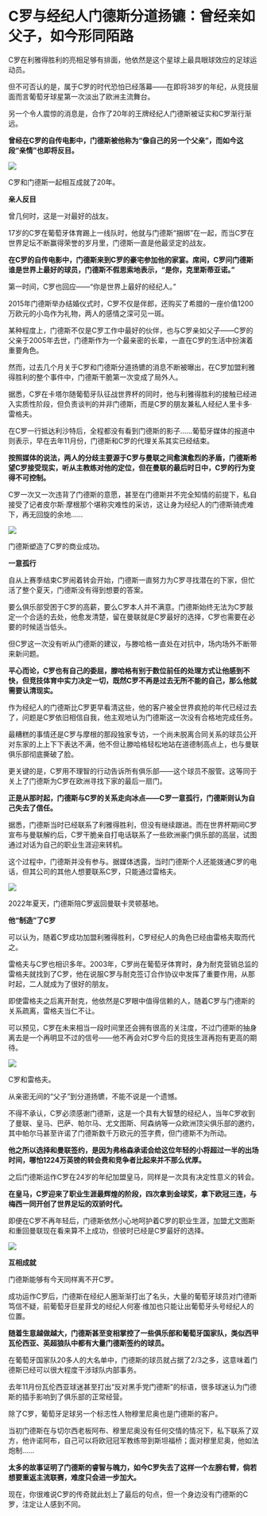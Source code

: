 # C罗与经纪人门德斯分道扬镳：曾经亲如父子，如今形同陌路

C罗在利雅得胜利的亮相足够有排面，他依然是这个星球上最具眼球效应的足球运动员。

但不可否认的是，属于C罗的时代恐怕已经落幕——在即将38岁的年纪，从竞技层面而言葡萄牙球星第一次淡出了欧洲主流舞台。

另一个令人震惊的消息是，合作了20年的王牌经纪人门德斯被证实和C罗渐行渐远。

**曾经在C罗的自传电影中，门德斯被他称为“像自己的另一个父亲”，而如今这段“亲情”也即将反目。**

![](https://inews.gtimg.com/newsapp_bt/0/15595242108/1000)

C罗和门德斯一起相互成就了20年。

**亲人反目**

曾几何时，这是一对最好的战友。

17岁的C罗在葡萄牙体育踢上一线队时，他就与门德斯“捆绑”在一起，而当C罗在世界足坛不断赢得荣誉的岁月里，门德斯一直是他最坚定的战友。

**在C罗的自传电影中，门德斯来到C罗的豪宅参加他的家宴。席间，C罗问门德斯谁是世界上最好的球员，门德斯不假思索地表示，“是你，克里斯蒂亚诺。”**

第一时间，C罗也回应——“你是世界上最好的经纪人。”

2015年门德斯举办结婚仪式时，C罗不仅是伴郎，还购买了希腊的一座价值1200万欧元的小岛作为礼物，两人的感情之深可见一斑。

某种程度上，门德斯不仅是C罗工作中最好的伙伴，也与C罗亲如父子——C罗的父亲于2005年去世，门德斯作为一个最亲密的长辈，一直在C罗的生活中扮演着重要角色。

然而，过去几个月关于C罗和门德斯分道扬镳的消息不断被曝出，在C罗加盟利雅得胜利的整个事件中，门德斯干脆第一次变成了局外人。

据悉，C罗在卡塔尔随葡萄牙队征战世界杯的同时，他与利雅得胜利的接触已经进入实质性阶段，但负责谈判的并非门德斯，而是C罗的朋友兼私人经纪人里卡多·雷格夫。

在C罗一行抵达利沙特后，全程都没有看到门德斯的影子……葡萄牙媒体的报道中则表示，早在去年11月份，门德斯和C罗的代理关系其实已经结束。

**按照媒体的说法，两人的分歧主要源于C罗与曼联之间愈演愈烈的矛盾，门德斯希望C罗接受现实，听从主教练对他的定位，但在曼联的最后时日中，C罗的行为变得不可控制。**

C罗一次又一次违背了门德斯的意愿，甚至在门德斯并不完全知情的前提下，私自接受了记者皮尔斯·摩根那个堪称灾难性的采访，这让身为经纪人的门德斯骑虎难下，再无回旋的余地……

![](https://inews.gtimg.com/newsapp_bt/0/15595242139/1000)

门德斯塑造了C罗的商业成功。

**一意孤行**

自从上赛季结束C罗闹着转会开始，门德斯一直努力为C罗寻找潜在的下家，但忙活了整个夏天，门德斯没有得到想要的答案。

要么俱乐部受困于C罗的高薪，要么C罗本人并不满意。门德斯始终无法为C罗敲定一个合适的去处，他愈发清楚，留在曼联就是C罗最好的选择，C罗也需要在必要的时候适当低头。

但C罗这一次没有听从门德斯的建议，与滕哈格一直处在对抗中，场内场外不断带来新问题。

**平心而论，C罗也有自己的委屈，滕哈格有别于数位前任的处理方式让他感到不快，但竞技体育中实力决定一切，既然C罗不再是过去无所不能的自己，那么他就需要认清现实。**

作为经纪人的门德斯比C罗更早看清这些，他的客户被全世界疯抢的年代已经过去了，问题是C罗依旧相信自我，他主观地认为门德斯这一次没有合格地完成任务。

最糟糕的事情还是C罗与摩根的那段独家专访，一个尚未脱离合同关系的球员公开对东家的上上下下表达不满，他不但让滕哈格轻松地站在道德制高点上，也与曼联俱乐部彻底撕破了脸。

更关键的是，C罗用不理智的行动告诉所有俱乐部——这个球员不服管。这等同于关上了门德斯为C罗在欧洲寻找下家的最后一扇门。

**正是从那时起，门德斯与C罗的关系走向冰点——C罗一意孤行，门德斯则认为自己失去了信任。**

据悉，门德斯当时已经联系了利雅得胜利，但没有继续跟进。而在世界杯期间C罗宣布与曼联解约后，C罗干脆亲自打电话联系了一些欧洲豪门俱乐部的高层，试图通过对话为自己的职业生涯迎来转机。

这个过程中，门德斯并没有参与。据媒体透露，当时门德斯个人还能拨通C罗的电话，但其公司的其他人想要联系C罗，只能通过雷格夫。

![](https://inews.gtimg.com/newsapp_bt/0/15595242151/1000)

2022年夏天，门德斯陪C罗返回曼联卡灵顿基地。

**他“制造”了C罗**

可以认为，随着C罗成功加盟利雅得胜利，C罗经纪人的角色已经由雷格夫取而代之。

雷格夫与C罗也相识多年。2003年，C罗尚在葡萄牙体育时，身为耐克营销总监的雷格夫就找到了C罗，他在说服C罗与耐克签订合作协议中发挥了重要作用，从那时起，二人就成为了很好的朋友。

即使雷格夫之后离开耐克，他依然是C罗眼中值得信赖的人，随着C罗与门德斯的关系疏离，雷格夫当仁不让。

可以预见，C罗在未来相当一段时间里还会拥有很高的关注度，不过门德斯的抽身离去是一个再明显不过的信号——他不再会对C罗今后的竞技生涯再抱有更高的期待。

![](https://inews.gtimg.com/newsapp_bt/0/15595242162/1000)

C罗和雷格夫。

从亲密无间的“父子”到分道扬镳，不能不说是一个遗憾。

不得不承认，C罗必须感谢门德斯，这是一个具有大智慧的经纪人，当年C罗收到了曼联、皇马、巴萨、帕尔马、尤文图斯、阿森纳等一众欧洲顶尖俱乐部的邀约，其中帕尔马甚至许诺了门德斯数千万欧元的签字费，但门德斯不为所动。

**他之所以选择和曼联签约，是因为弗格森承诺会给这位年轻的小将超过一半的出场时间，哪怕1224万英镑的转会费和竞争者比起来并不那么优厚。**

之后门德斯运作C罗在24岁的年纪加盟皇马，同样是一次具有决定性意义的转会。

**在皇马，C罗迎来了职业生涯最辉煌的阶段，四次拿到金球奖，拿下欧冠三连，与梅西一同开创了世界足坛的双骄时代。**

即便在C罗不再年轻后，门德斯依然小心地呵护着C罗的职业生涯，加盟尤文图斯和重回曼联现在看来算不上成功，但彼时已经是C罗最好的选择。

![](https://inews.gtimg.com/newsapp_bt/0/15595242166/1000)

**互相成就**

门德斯能够有今天同样离不开C罗。

成功运作C罗后，门德斯在经纪人圈渐渐打出了名头，大量的葡萄牙球员对门德斯笃信不疑，前葡萄牙巨星菲戈的经纪人何塞·维加也只能让出葡萄牙头号经纪人的位置。

**随着生意越做越大，门德斯甚至变相掌控了一些俱乐部和葡萄牙国家队，类似西甲瓦伦西亚、英超狼队中都有大量门德斯签约的球员。**

在葡萄牙国家队20多人的大名单中，门德斯的球员就占据了2/3之多，这意味着门德斯已经可以很大程度干涉球队内部事务。

去年11月份瓦伦西亚球迷甚至打出“反对黑手党门德斯”的标语，很多球迷认为门德斯的插手影响到了俱乐部的正常经营。

除了C罗，葡萄牙足球另一个标志性人物穆里尼奥也是门德斯的客户。

当初门德斯在与切尔西老板阿布、穆里尼奥没有任何交情的情况下，私下联系了双方，他许诺阿布，自己可以将欧冠冠军教练带到斯坦福桥；面对穆里尼奥，他如法炮制……

**太多的故事证明了门德斯的睿智与魄力，如今C罗失去了这样一个左膀右臂，倘若想要重返主流联赛，难度只会进一步加大。**

现在，你很难说C罗的传奇就此划上了最后的句点，但一个身边没有门德斯的C罗，注定让人感到不同。


